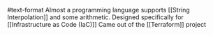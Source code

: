 #text-format 
Almost a programming language supports [[String Interpolation]] and some arithmetic. Designed specifically for [[Infrastructure as Code (IaC)]]
Came out of the [[Terraform]] project